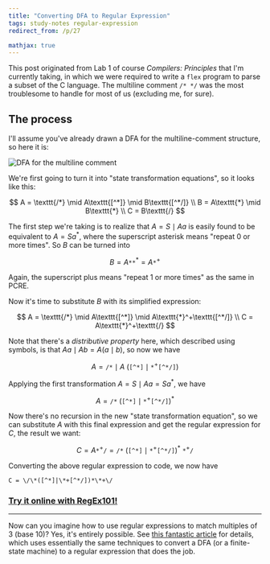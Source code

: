 ```yaml
---
title: "Converting DFA to Regular Expression"
tags: study-notes regular-expression
redirect_from: /p/27

mathjax: true
---
```


This post originated from Lab 1 of course *Compilers: Principles* that I'm currently taking, in which we were required to write a `flex` program to parse a subset of the C language. The multiline comment `/* */` was the most troublesome to handle for most of us (excluding me, for sure).

## The process

I'll assume you've already drawn a DFA for the multiline-comment structure, so here it is:

![DFA for the multiline comment](/image/dfa-comment.png)

We're first going to turn it into "state transformation equations", so it looks like this:

$$
A = \texttt{/*} \mid A\texttt{[^*]} \mid B\texttt{[^*/]}
\\
B = A\texttt{*} \mid B\texttt{*}
\\
C = B\texttt{/}
$$

The first step we're taking is to realize that $A=S \mid Aa$ is easily found to be equivalent to $A = Sa^*$, where the superscript asterisk means "repeat 0 or more times". So $B$ can be turned into

$$
B = A\texttt{**}^* = A\texttt{*}^+
$$

Again, the superscript plus means "repeat 1 or more times" as the same in PCRE.

Now it's time to substitute $B$ with its simplified expression:

$$
A =  \texttt{/*} \mid A\texttt{[^*]} \mid A\texttt{*}^+\texttt{[^*/]}
\\
C = A\texttt{*}^+\texttt{/}
$$

Note that there's a *distributive property* here, which described using symbols, is that $Aa \mid Ab = A(a\mid b)$, so now we have

$$
A = \texttt{/*} \mid A\ (\texttt{[^*]} \mid \texttt{*}^+\texttt{[^*/]})
$$

Applying the first transformation $A = S \mid Aa = Sa^*$, we have

$$
A = \texttt{/*}\ (\texttt{[^*]} \mid \texttt{*}^+\texttt{[^*/]})^*
$$

Now there's no recursion in the new "state transformation equation", so we can substitute $A$ with this final expression and get the regular expression for $C$, the result we want:

$$
C = A\texttt{*}^+\texttt{/} =
\texttt{/*}\ (\texttt{[^*]} \mid \texttt{*}^+\texttt{[^*/]})^*\ \texttt{*}^+\texttt{/}
$$

Converting the above regular expression to code, we now have

```
C = \/\*([^*]|\*+[^*/])*\*+\/
```

### [Try it online with RegEx101!](https://regex101.com/r/qAog6Z/1)

---

Now can you imagine how to use regular expressions to match multiples of 3 (base 10)? Yes, it's entirely possible. See [this fantastic article](https://www.quaxio.com/triple/) for details, which uses essentially the same techniques to convert a DFA (or a finite-state machine) to a regular expression that does the job.
